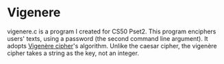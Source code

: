 Vigenere
========

vigenere.c is a program I created for CS50 Pset2. This program enciphers users' texts, using a password (the second command line argument). It adopts [Vigenère cipher](http://en.wikipedia.org/wiki/Vigenère_cipher "wiki")'s algorithm. Unlike the caesar cipher, the vigenère cipher takes a string as the key, not an integer.

